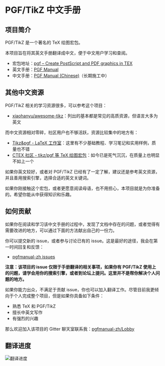 # PGF/TikZ 中文手册

## 项目简介
PGF/TikZ 是一个著名的 TeX 绘图宏包。

本项目旨在将其英文手册翻译成中文，便于中文用户学习和查阅。

* 宏包地址：[pgf – Create PostScript and PDF graphics in TEX](https://ctan.org/pkg/pgf)
* 英文手册：[PGF Manual](http://mirrors.ctan.org/graphics/pgf/base/doc/pgfmanual.pdf)
* 中文手册：[PGF Manual (Chinese)](https://github.com/Hansimov/pgfmanual-zh/blob/master/pgf-zh/pgfmanual-zh.pdf)（长期施工中）

## 其他中文资源
PGF/TikZ 相关的学习资源很多，可以参考这个项目：
* [xiaohanyu/awesome-tikz](https://github.com/xiaohanyu/awesome-tikz)：列出的基本都是常见的高质资源，但语言大多为英文

而中文资源相对零碎，社区用户也不够活跃，资源比较集中的地方有：
* [Tikz&pgf - LaTeX 工作室](http://www.latexstudio.net/archives/category/tex-graphics/tikz-example)：这里有不少基础教程、学习笔记和实用样例，质量也不错
* [CTEX 社区 - tikz/pgf 等 TeX 绘图宏包](http://bbs.ctex.org/forum.php?mod=forumdisplay&fid=51&filter=typeid&typeid=26)：如今已是死气沉沉，在质量上也明显不如上一个

如果你英文较好，或者对 PGF/TikZ 已经有了一定了解，建议还是参考英文资源，并且善用搜索引擎，选择合适的英文关键词。

如果你刚接触这个宏包，或者更愿意阅读母语，也不用担心，本项目就是为你准备的。希望你能从中获得知识和乐趣。

## 如何贡献
如果你在阅读和学习该中文手册的过程中，发现了文档中存在的问题，或者觉得有需要改进的地方，可以通过下面的方法献出自己的一份力。

你可以提交新的 issue，或者参与讨论已有的 issue。这是最好的途径，我会在第一时间回复和反馈：
* [pgfmanual-zh issues](https://github.com/Hansimov/pgfmanual-zh/issues)

**注意：该项目的 issue 仅限于手册翻译的相关事项，如果你有 PGF/TikZ 使用上的问题，请学会用你的搜索引擎，或者到论坛上提问。这里并不是帮你解决个人问题的地方。**

如果你能力出众，不满足于贡献 issue，你也可以加入翻译工作。尽管目前我更倾向于个人完成整个项目，但是如果你具备如下条件：
* 熟悉 TeX 和 PGF/TikZ
* 擅长中英文写作
* 有强烈的兴趣

那么欢迎加入该项目的 Gitter 聊天室联系我：[pgfmanual-zh/Lobby](https://gitter.im/pgfmanual-zh/Lobby)

## 翻译进度

![翻译进度](https://github.com/Hansimov/pgfmanual-zh/blob/master/pgf-zh/schedule/translation-schedule.png)
